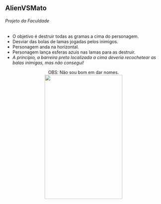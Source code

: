 ## AlienVSMato
<h6>Projeto da Faculdade</h1>
<ul>
  <li>O objetivo é destruir todas as gramas a cima do personagem.</li>
  <li>Desviar das bolas de lamas jogadas pelos inimigos.</li>
  <li>Personagem anda na horizontal.</li>
  <li>Personagem lança esferas azuis nas lamas para as destruir.</li>
  <li><i>A princípio, a barreira preta localizada a cima deveria recochetear as balas inimigas, mas não consegui!</i></li>
</ul>
<center>OBS: Não sou bom em dar nomes.<center/>
<center><img src='https://user-images.githubusercontent.com/42920754/81043833-97bfd880-8ea2-11ea-88b3-6c9441a23dbd.jpg' width='250' height='400'></center>



